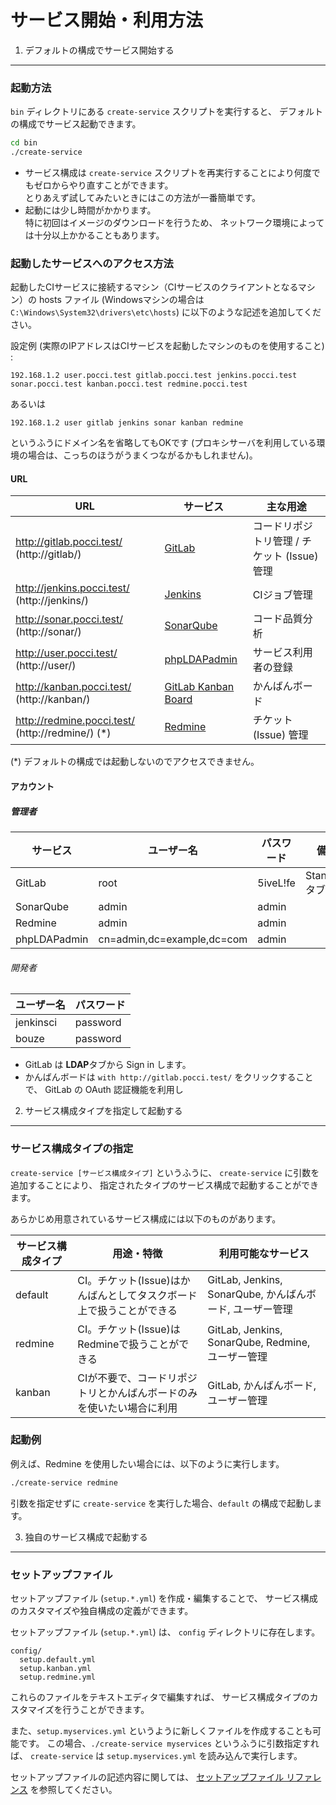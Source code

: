 サービス開始・利用方法
======================

1. デフォルトの構成でサービス開始する
-------------------------------------
### 起動方法
`bin` ディレクトリにある `create-service` スクリプトを実行すると、
デフォルトの構成でサービス起動できます。

```bash
cd bin
./create-service
```

*   サービス構成は `create-service` スクリプトを再実行することにより何度でもゼロからやり直すことができます。  
    とりあえず試してみたいときにはこの方法が一番簡単です。
*   起動には少し時間がかかります。  
    特に初回はイメージのダウンロードを行うため、
    ネットワーク環境によっては十分以上かかることもあります。


### 起動したサービスへのアクセス方法

起動したCIサービスに接続するマシン（CIサービスのクライアントとなるマシン）の
hosts ファイル (Windowsマシンの場合は `C:\Windows\System32\drivers\etc\hosts`)
に以下のような記述を追加してください。

設定例 (実際のIPアドレスはCIサービスを起動したマシンのものを使用すること) :

```
192.168.1.2 user.pocci.test gitlab.pocci.test jenkins.pocci.test sonar.pocci.test kanban.pocci.test redmine.pocci.test
```

あるいは

```
192.168.1.2 user gitlab jenkins sonar kanban redmine
```

というふうにドメイン名を省略してもOKです
(プロキシサーバを利用している環境の場合は、こっちのほうがうまくつながるかもしれません)。


#### URL

URL                                                | サービス                                                | 主な用途
-------------------------------------------------- | ------------------------------------------------------- | ---------------------------------------------
http://gitlab.pocci.test/ (http://gitlab/)         | [GitLab](https://gitlab.com/)                           | コードリポジトリ管理 / チケット (Issue) 管理
http://jenkins.pocci.test/ (http://jenkins/)       | [Jenkins](https://jenkins-ci.org/)                      | CIジョブ管理
http://sonar.pocci.test/ (http://sonar/)           | [SonarQube](http://www.sonarqube.org/)                  | コード品質分析
http://user.pocci.test/ (http://user/)             | [phpLDAPadmin](http://phpldapadmin.sourceforge.net/)    | サービス利用者の登録
http://kanban.pocci.test/ (http://kanban/)         | [GitLab Kanban Board](http://kanban.leanlabs.io/)       | かんばんボード
http://redmine.pocci.test/ (http://redmine/) (*)   | [Redmine](http://www.redmine.org/)                      | チケット (Issue) 管理

(*) デフォルトの構成では起動しないのでアクセスできません。


#### アカウント

##### 管理者
サービス     | ユーザー名                 | パスワード  | 備考
------------ | -------------------------- | ----------- | ------------------
GitLab       | root                       | 5iveL!fe    | Standard タブから
SonarQube    | admin                      | admin       |
Redmine      | admin                      | admin       |
phpLDAPadmin | cn=admin,dc=example,dc=com | admin       |

###### 開発者
ユーザー名 | パスワード
---------- | --------
jenkinsci  | password
bouze      | password

*   GitLab は **LDAP**タブから Sign in します。
*   かんばんボードは `with http://gitlab.pocci.test/` をクリックすることで、
    GitLab の OAuth 認証機能を利用し



2. サービス構成タイプを指定して起動する
---------------------------------------
### サービス構成タイプの指定
`create-service [サービス構成タイプ]` というふうに、
`create-service` に引数を追加することにより、
指定されたタイプのサービス構成で起動することができます。

あらかじめ用意されているサービス構成には以下のものがあります。

サービス構成タイプ | 用途・特徴                                                             | 利用可能なサービス
------------------ | ---------------------------------------------------------------------- | --------------------------------------------------------
default            | CI。チケット(Issue)はかんばんとしてタスクボード上で扱うことができる    | GitLab, Jenkins, SonarQube, かんばんボード, ユーザー管理
redmine            | CI。チケット(Issue)はRedmineで扱うことができる                         | GitLab, Jenkins, SonarQube, Redmine, ユーザー管理
kanban             | CIが不要で、コードリポジトリとかんばんボードのみを使いたい場合に利用   | GitLab, かんばんボード, ユーザー管理


### 起動例
例えば、Redmine を使用したい場合には、以下のように実行します。

```bash
./create-service redmine
```

引数を指定せずに `create-service` を実行した場合、`default` の構成で起動します。



3. 独自のサービス構成で起動する
-------------------------------
### セットアップファイル

セットアップファイル (`setup.*.yml`) を作成・編集することで、
サービス構成のカスタマイズや独自構成の定義ができます。

セットアップファイル (`setup.*.yml`) は、
`config` ディレクトリに存在します。

```
config/
  setup.default.yml
  setup.kanban.yml
  setup.redmine.yml
```

これらのファイルをテキストエディタで編集すれば、
サービス構成タイプのカスタマイズを行うことができます。

また、`setup.myservices.yml` というように新しくファイルを作成することも可能です。
この場合、`./create-service myservices` というふうに引数指定すれば、
`create-service` は `setup.myservices.yml` を読み込んで実行します。

セットアップファイルの記述内容に関しては、
[セットアップファイル リファレンス](./setup-yml.ja.md) を参照してください。 
